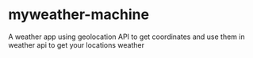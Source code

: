 # myweather-machine
A weather app using geolocation API to get coordinates and use them in weather api to get your locations weather
